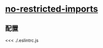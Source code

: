 # [no-restricted-imports](https://typescript-eslint.io/rules/no-restricted-imports)

## 配置

<<< ./.eslintrc.js
